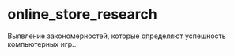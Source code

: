 # online_store_research
Выявление закономерностей, которые определяют успешность компьютерных игр..
